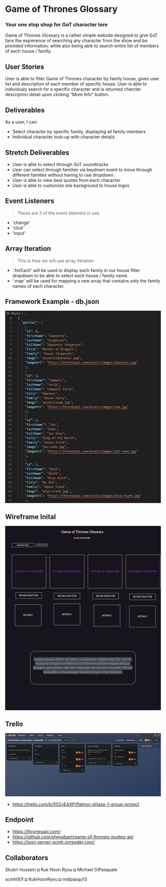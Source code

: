 




# Game of Thrones Glossary

###  Your one stop shop for GoT character lore
Game of Thrones Glossary is a rather simple website designed to give GoT fans the expierence of searching any character from the show and be provided information; while also being able to search entire list of members of each house / family.

## User Stories
User is able to filter Game of Thrones character by family house, gives user list and description of each member of specific house. User is able to individualy search for a specific character and is returned charcter description detail upon clicking "More Info" button.


## Deliverables
As a user, I can:
* Select character by specific family, displaying all family members
* Individual character look-up with character details

## Stretch Deliverables
* User is able to select through GoT soundtracks
* User can select through families via keydown event to move through different families without having to use dropdown.
* User is able to view best quotes from each character.
* User is able to customize site background to house logos

## Event Listeners
> These are 3 of the event listeners in use.
* 'change'
* 'click'
* 'input'

## Array Iteration
> This is how we will use array iteration
* '.forEach' will be used to display each family in our house filter dropdown to be able to select each house / family name.
* '.map' will be used for mapping a new array that contains only the family names of each character.

## Framework Example - db.json
![db](assets\dbimg.png)

## Wireframe Inital
![wireframe](assets\wireframev2.png)


## Trello
 ![trello](assets\trello1.png)
 * https://trello.com/b/502vEAXP/flatiron-phase-1-group-project
 
## Endpoint

* https://thronesapi.com/
* https://github.com/shevabam/game-of-thrones-quotes-api
* https://json-server-scmh.onrender.com/

## Collaborators
Shukri Hussein ◘ Kuk Hoon Ryou ◘ Michael DiPasquale

scmh001        ◘ KukHoonRyou   ◘ mdipasqu13




